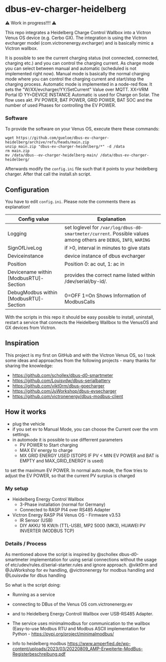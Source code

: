 # dbus-ev-charger-heidelberg

⚠️ Work in progress!!!! ⚠️

This repo integrates a Heidelberg Charge Control  Wallbox into a Victron Venus OS device (e.g. Cerbo GX).
The integration is using the Victron evcharger model (com.victronenergy.evcharger)
and is basically mimic a Victron wallbox.


It is possible to see the current charging status (not connected, connected, charging etc.) and you can control 
the charging current.
As charge mode you can select between manual and automatic (scheduled is not implemented right now).
Manual mode is basically the normal charging mode where you can control the charging current and start/stop the charging process.
Automatic mode is implemented in a node-red flow.
It sets the "W/XX/evcharger/YY/SetCurrent" Value over MQTT. XX=VRM Portal ID  YY=DEVICE INSTANCE
Automatic is used for Charge on Solar.
The flow uses akt. PV POWER, BAT POWER, GRID POWER, BAT SOC and the number of used Phases for controlling the EV POWER.

### Software

To provide the software on your Venus OS, execute there these commands:

````
wget https://github.com/gueloe/dbus-ev-charger-heidelberg/archive/refs/heads/main.zip
unzip main.zip "dbus-ev-charger-heidelberg/*" -d /data
rm main.zip
mv /data/dbus--ev-charger-heidelberg-main/ /data/dbus-ev-charger-heidelberg/
````


Afterwards modify the `config.ini` file such that it points to your heidelberg charger.
After that call the install.sh script. 

## Configuration

You have to edit `config.ini`. Please note the comments there as explanation!


| Config value        | Explanation   |
|-------------------- | ------------- |
| Logging | set loglevel for `/var/log/dbus-d0-smartmeter/current`. Possible values among others are `DEBUG`, `INFO`, `WARING` |
| SignOfLiveLog | if >0, interval in minutes to give stats |
| Deviceinstance | device instance of dbus evcharger |
| Position | Position 0: ac out, 1: ac in |
| Devicename within [ModbusRTU]-Section | provides the correct name listed within /dev/serial/by-id/. |
| DebugModbus within [ModbusRTU]-Section | 0=OFF 1=On Shows Information of ModbusCalls |
 



With the scripts in this repo it should be easy possible to install, uninstall, restart a service that connects the Heidelberg Wallbox to the VenusOS and GX devices from Victron. 



## Inspiration
This project is my first on GitHub and with the Victron Venus OS, so I took some ideas and approaches from the following projects - many thanks for sharing the knowledge:
- https://github.com/schollex/dbus-d0-smartmeter
- https://github.com/Louisvdw/dbus-serialbattery
- https://github.com/vikt0rm/dbus-goecharger
- https://github.com/JuWorkshop/dbus-evsecharger
- https://github.com/victronenergy/dbus-modbus-client

## How it works
- plug the vehicle
- if you set ev to Manual Mode, you can choose the Current over the vrm settings.
- in automode it is possible to use differrent parameters 
    - PV POWER to Start charging
    - MAX EV energy to charge
    - MX GRID ENERGY USED (STOPS IF PV < MIN EV POWER and BAT is EMPTY and MAX_GRID_ENERGY is used)

to set the maximum EV POWER. 
In normal auto mode, the flow tries to adjust the EV POWER, so that the current PV surplus is charged

    
### My setup
- Heidelberg Energy Control Wallbox
  - 3-Phase installation (normal for Germany)
  - Connected to RASP PI4 over RS485 Adapter
- Victron Energy RASP PI4 Venus OS - Firmware v3.53
  - IR Sensor (USB)
  - DIY AKKU 16 KW/h (TTL-USB), MP2 5000 (MK3), HUAWEI PV INVERTER (MODBUS TCP) 


### Details / Process
As mentioned above the script is inspired by @schollex dbus-d0-smartmeter implementation for using serial connections without the usage of 
etc/udev/rules.d/serial-starter.rules and ignore approach.
@vikt0rm and @JuWorkshop for ev handling, @victronenergy for modbus handling and @Louisvdw for dbus handling

So what is the script doing:
- Running as a service
- connecting to DBus of the Venus OS com.victronenergy.ev
- and to Heidelberg Energy Controll Wallbox over USB-RS485 Adapter.
- The service uses minimalmodbus for communication to the wallbox (Easy-to-use Modbus RTU and Modbus ASCII implementation for Python - https://pypi.org/project/minimalmodbus/

- Info to heidelberg modbus https://www.amperfied.de/wp-content/uploads/2023/03/20220809_AMP-Erweiterte-ModBus-Registerbeschreibung.pdf